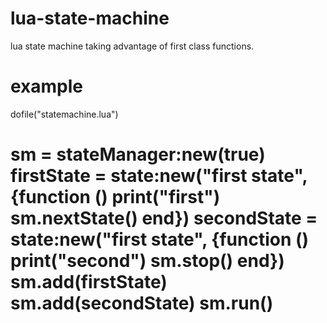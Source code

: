 lua-state-machine
=================

lua state machine taking advantage of first class functions.

example
=================
dofile("statemachine.lua")

sm = stateManager:new(true)
firstState = state:new("first state", {function () print("first") sm.nextState() end})
secondState = state:new("first state", {function () print("second") sm.stop() end})
sm.add(firstState)
sm.add(secondState)
sm.run()
=================
